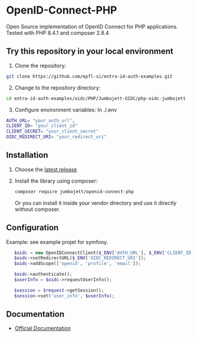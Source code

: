 # OpenID-Connect-PHP
Open Source implementation of OpenID Connect for PHP applications.
Tested with PHP 8.4.1 and composer 2.8.4

## Try this repository in your local environment
1. Clone the repository:

```bash
git clone https://github.com/epfl-si/entra-id-auth-examples.git
```

2. Change to the repository directory:
```bash
cd entra-id-auth-examples/oidc/PHP/Jumbojett-OIDC/php-oidc-jumbojett
```

3. Configure environment variables:
In ./.env

```bash
AUTH_URL= "your_auth_url",
CLIENT_ID= "your_client_id"
CLIENT_SECRET= "your_client_secret"
OIDC_REDIRECT_URI= "your_redirect_uri"
```

## Installation

1. Choose the [latest release](https://github.com/jumbojett/OpenID-Connect-PHP/releases)
2. Install the library using composer:

   ```bash
   composer require jumbojett/openid-connect-php
   ```

   Or you can install it inside your vendor directory and use it directly without composer.


## Configuration

Example: see example projet for symfony.

```php
   $oidc = new OpenIDConnectClient($_ENV['AUTH_URL'], $_ENV['CLIENT_ID'], $_ENV['CLIENT_SECRET']);
   $oidc->setRedirectURL($_ENV['OIDC_REDIRECT_URI']);
   $oidc->addScope(['openid', 'profile', 'email']);

   $oidc->authenticate();
   $userInfo = $oidc->requestUserInfo();

   $session = $request->getSession();
   $session->set('user_info', $userInfo);
```

## Documentation

- [Official Documentation](https://github.com/jumbojett/OpenID-Connect-PHP/)
